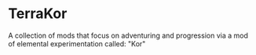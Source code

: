 # TerraKor
A collection of mods that focus on adventuring and progression via a mod of elemental experimentation called: "Kor"
